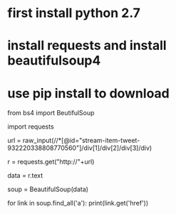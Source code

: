 # first install python 2.7
# install requests and install beautifulsoup4
# use pip install to download

from bs4 import BeutifulSoup

import requests

url = raw_input(//*[@id="stream-item-tweet-932220338808770560"]/div[1]/div[2]/div[3]/div)

r = requests.get("http://"+url)

data = r.text

soup = BeautifulSoup(data)

for link in soup.find_all('a'):
	print(link.get('href'))
